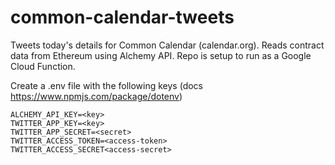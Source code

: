 # common-calendar-tweets

Tweets today's details for Common Calendar (calendar.org). Reads contract data from Ethereum using Alchemy API. Repo is setup to run as a Google Cloud Function.

Create a .env file with the following keys (docs https://www.npmjs.com/package/dotenv)
```
ALCHEMY_API_KEY=<key>
TWITTER_APP_KEY=<key>
TWITTER_APP_SECRET=<secret>
TWITTER_ACCESS_TOKEN=<access-token>
TWITTER_ACCESS_SECRET<access-secret>
```
